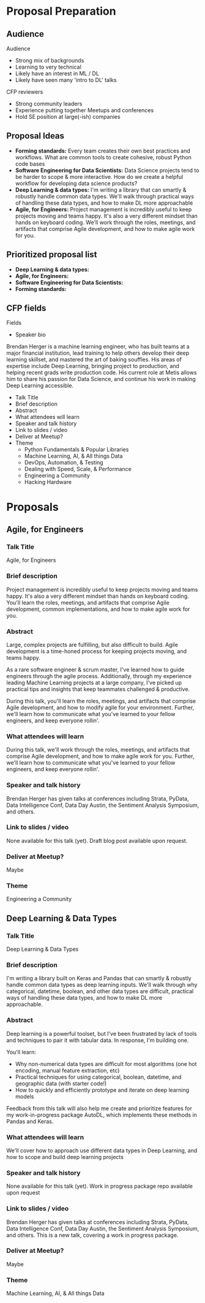 # Proposal Preparation

## Audience

Audience

 - Strong mix of backgrounds
 - Learning to very technical
 - Likely have an interest in ML / DL
 - Likely have seen many 'intro to DL' talks

CFP reviewers

 - Strong community leaders
 - Experience putting together Meetups and conferences
 - Hold SE position at large(-ish) companies


## Proposal Ideas

 - **Forming standards:** Every team creates their own best practices and workflows. What are common tools to create cohesive, robust Python code bases
 - **Software Engineering for Data Scientists:** Data Science projects tend to be harder to scope & more interactive. How do we create a helpful workflow for developing data science products?
 - **Deep Learning & data types:** I'm writing a library that can smartly & robustly handle common data types. We'll walk through practical ways of handling these data types, and how to make DL more approachable
 - **Agile, for Engineers:** Project management is incredibly useful to keep projects moving and teams happy. It's also a very different mindset than hands on keyboard coding. We'll work through the roles, meetings, and artifacts that comprise Agile development, and how to make agile work for you.

## Prioritized proposal list

 - **Deep Learning & data types:**
 - **Agile, for Engineers:**
 - **Software Engineering for Data Scientists:**
 - **Forming standards:**

## CFP fields

Fields
 - Speaker bio

Brendan Herger is a machine learning engineer, who has built teams at a major financial institution, lead training to help others develop their deep learning skillset, and mastered the art of baking souffles. His areas of expertise include Deep Learning, bringing project to production, and helping recent grads write production code. His current role at Metis allows him to share his passion for Data Science, and continue his work in making Deep Learning accessible. 


 - Talk Title
 - Brief description
 - Abstract
 - What attendees will learn
 - Speaker and talk history
 - Link to slides / video
 - Deliver at Meetup?
 - Theme
   - Python Fundamentals & Popular Libraries
   - Machine Learning, AI, & All things Data
   - DevOps, Automation, & Testing
   - Dealing with Speed, Scale, & Performance
   - Engineering a Community
   - Hacking Hardware

# Proposals

## Agile, for Engineers

### Talk Title

Agile, for Engineers

### Brief description

Project management is incredibly useful to keep projects moving and teams happy. It's also a very different mindset than hands on keyboard coding. You'll learn the roles, meetings, and artifacts that comprise Agile development, common implementations, and how to make agile work for you.

### Abstract

Large, complex projects are fulfilling, but also difficult to build. Agile development is a time-honed process for keeping projects moving, and teams happy. 

As a rare software engineer & scrum master, I've learned how to guide engineers through the agile process. Additionally, through my experience leading Machine Learning projects at a large company, I've picked up practical tips and insights that keep teammates challenged & productive.

During this talk, you'll learn the roles, meetings, and artifacts that comprise Agile development, and how to modify agile for your environment. Further, we'll learn how to communicate what you've learned to your fellow engineers, and keep everyone rollin'.

### What attendees will learn

During this talk, we'll work through the roles, meetings, and artifacts that comprise Agile development, and how to make agile work for you. Further, we'll learn how to communicate what you've learned to your fellow engineers, and keep everyone rollin'.


### Speaker and talk history

Brendan Herger has given talks at conferences including Strata, PyData, Data Intelligence Conf, Data Day Austin, the Sentiment Analysis Symposium, and others. 

### Link to slides / video

None available for this talk (yet). Draft blog post available upon request. 

### Deliver at Meetup?

Maybe

### Theme

Engineering a Community

## Deep Learning & Data Types

### Talk Title

Deep Learning & Data Types

### Brief description

I'm writing a library built on Keras and Pandas that can smartly & robustly handle common data types as deep learning inputs. We'll walk through why categorical, datetime, boolean, and other data types are difficult, practical ways of handling these data types, and how to make DL more approachable. 

### Abstract

Deep learning is a powerful toolset, but I've been frustrated by lack of tools and techniques to pair it with tabular data. In response, I'm building one. 

You'll learn:

 - Why non-numerical data types are difficult for most algorithms (one hot encoding, manual feature extraction, etc)
 - Practical techniques for using categorical, boolean, datetime, and geographic data (with starter code!)
 - How to quickly and efficiently prototype and iterate on deep learning models

Feedback from this talk will also help me create and prioritize features for my work-in-progress package AutoDL, which implements these methods in Pandas and Keras. 

### What attendees will learn

We'll cover how to approach use different data types in Deep Learning, and how to scope and build deep learning projects

### Speaker and talk history

None available for this talk (yet). Work in progress package repo available upon request

### Link to slides / video

Brendan Herger has given talks at conferences including Strata, PyData, Data Intelligence Conf, Data Day Austin, the Sentiment Analysis Symposium, and others. This is a new talk, covering a work in progress package. 


### Deliver at Meetup?

Maybe

### Theme

Machine Learning, AI, & All things Data

